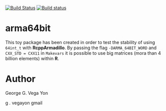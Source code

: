 
[![Build Status](https://travis-ci.org/gvegayon/arma64bit.svg?branch=master)](https://travis-ci.org/gvegayon/arma64bit) [![Build status](https://ci.appveyor.com/api/projects/status/peavy3c38yx38l09/branch/master?svg=true)](https://ci.appveyor.com/project/gvegayon/arma64bit/branch/master)

arma64bit
=========

This toy package has been created in order to test the stability of using `64int_t` with **RcppArmadillo**. By passing the flag `-DARMA_64BIT_WORD` and `CXX_STD = CXX11` in `Makevars` it is possible to use big matrices (mora than 4 billion elements) within **R**.

Author
======

George G. Vega Yon

g *.* vegayon gmail
